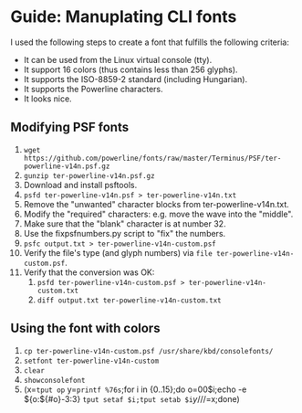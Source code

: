 # Guide: Manuplating CLI fonts

I used the following steps to create a font that fulfills the following criteria:
* It can be used from the Linux virtual console (tty).
* It support 16 colors (thus contains less than 256 glyphs).
* It supports the ISO-8859-2 standard (including Hungarian).
* It supports the Powerline characters.
* It looks nice.

## Modifying PSF fonts

1. `wget https://github.com/powerline/fonts/raw/master/Terminus/PSF/ter-powerline-v14n.psf.gz`
1. `gunzip ter-powerline-v14n.psf.gz`
1. Download and install psftools.
1. `psfd ter-powerline-v14n.psf > ter-powerline-v14n.txt`
1. Remove the "unwanted" character blocks from ter-powerline-v14n.txt.
1. Modify the "required" characters: e.g. move the wave into the "middle".
1. Make sure that the "blank" character is at number 32.
1. Use the fixpsfnumbers.py script to "fix" the numbers.
1. `psfc output.txt > ter-powerline-v14n-custom.psf`
1. Verify the file's type (and glyph numbers) via `file ter-powerline-v14n-custom.psf`.
1. Verify that the conversion was OK:
    1. `psfd ter-powerline-v14n-custom.psf > ter-powerline-v14n-custom.txt`
    1. `diff output.txt ter-powerline-v14n-custom.txt`

## Using the font with colors

1. `cp ter-powerline-v14n-custom.psf /usr/share/kbd/consolefonts/`
1. `setfont ter-powerline-v14n-custom`
1. `clear`
1. `showconsolefont`
1. (x=`tput op` y=`printf %76s`;for i in {0..15};do o=00$i;echo -e ${o:${#o}-3:3} `tput setaf $i;tput setab $i`${y// /=}$x;done)
